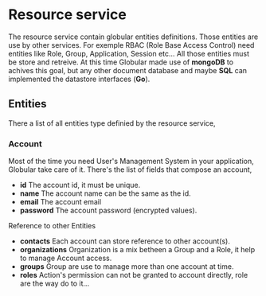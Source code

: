 # Resource service
The resource service contain globular entities definitions. Those entities are use by other services. For exemple RBAC (Role Base Access Control) need entities like Role, Group, Application, Session etc... All those entities must be store and retreive. At this time Globular made use of **mongoDB** to achives this goal, but any other document database and maybe **SQL** can implemented the datastore interfaces (**Go**).

## Entities
There a list of all entities type definied by the resource service,

### Account
Most of the time you need User's Management System in your application, Globular take care of it.  There's the list of fields that compose an account,

 * **id** The account id, it must be unique.
 * **name** The account name can be the same as the id.
 * **email** The account email
 * **password** The account password (encrypted values).

 Reference to other Entities
 * **contacts** Each account can store reference to other account(s). 
 * **organizations** Organization is a mix betheen a Group and a Role, it help to manage Account access.
 * **groups** Group are use to manage more than one account at time.
 * **roles** Action's permission can not be granted to account directly, role are the way do to it... 


